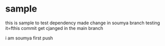 # sample
this is sample to test dependency 
made change in soumya branch
testing it=fthis commit get cjanged in the main branch

i am soumya first push

